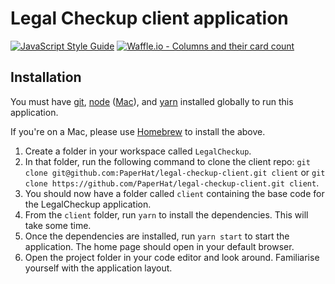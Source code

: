 # Legal Checkup client application

[![JavaScript Style Guide](https://img.shields.io/badge/code_style-standard-brightgreen.svg)](https://standardjs.com)
[![Waffle.io - Columns and their card count](https://badge.waffle.io/c6327c11255634e325e1062c382df83f809dbcf36c16e580efc98e9fea75996d.svg?columns=all)](https://waffle.io/PaperHat/legal-checkup-client)

## Installation

You must have [git](https://www.linode.com/docs/development/version-control/how-to-install-git-on-linux-mac-and-windows/), [node](https://nodejs.org/en/download/) ([Mac](http://osxdaily.com/2018/06/29/how-install-nodejs-npm-mac/)), and [yarn](https://yarnpkg.com/lang/en/docs/install/) installed globally to run this application.

If you're on a Mac, please use [Homebrew](https://docs.brew.sh/Installation) to install the above.

1. Create a folder in your workspace called `LegalCheckup`.
1. In that folder, run the following command to clone the client repo: `git clone git@github.com:PaperHat/legal-checkup-client.git client` or `git clone https://github.com/PaperHat/legal-checkup-client.git client`.
1. You should now have a folder called `client` containing the base code for the LegalCheckup application.
1. From the `client` folder, run `yarn` to install the dependencies. This will take some time.
1. Once the dependencies are installed, run `yarn start` to start the application. The home page should open in your default browser.
1. Open the project folder in your code editor and look around. Familiarise yourself with the application layout.
